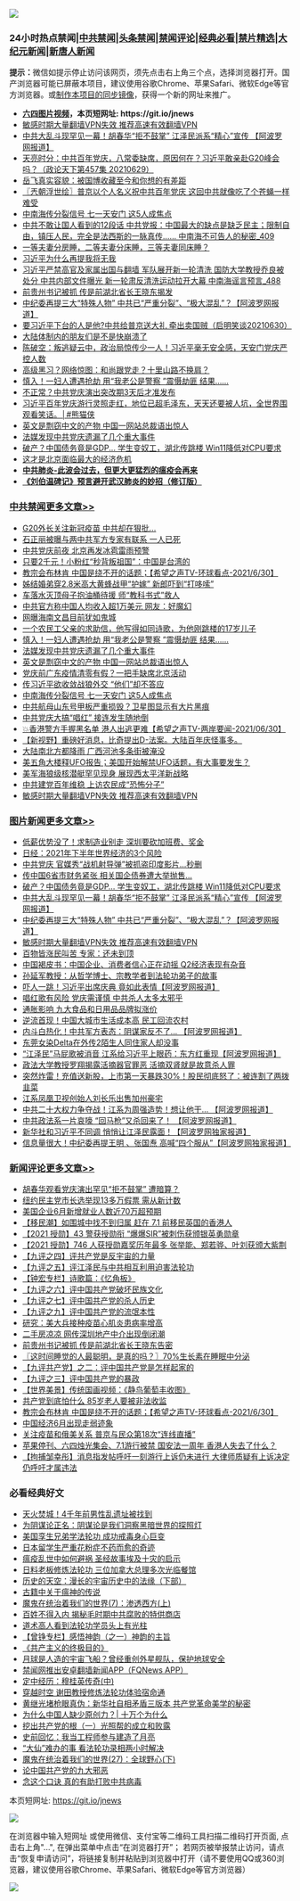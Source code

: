![](https://raw.githubusercontent.com/fqnews/bnews/master/64photo/fqnews-qr.jpg)

<div id="tt">
<h3>24小时热点禁闻|<a href="#%E4%B8%AD%E5%85%B1%E7%A6%81%E9%97%BB%E6%9B%B4%E5%A4%9A%E6%96%87%E7%AB%A0">中共禁闻</a>|<a href="#%E5%9B%BE%E7%89%87%E6%96%B0%E9%97%BB%E6%9B%B4%E5%A4%9A%E6%96%87%E7%AB%A0">头条禁闻</a>|<a href="#%E6%96%B0%E9%97%BB%E8%AF%84%E8%AE%BA%E6%9B%B4%E5%A4%9A%E6%96%87%E7%AB%A0">禁闻评论|<a href="#%E5%BF%85%E7%9C%8B%E7%BB%8F%E5%85%B8%E5%A5%BD%E6%96%87">经典必看|<a href="/video.md#%E7%A6%81%E7%89%87%E7%B2%BE%E9%80%89">禁片精选</a>|<a href="https://github.com/fqnews/djy/blob/master/gb/nf1351518.md#1">大纪元新闻</a>|<a href="https://github.com/fqnews/ntdtv/blob/master/gb/prog204.md#1">新唐人新闻</a></h3>
<div><b>提示：</b>微信如提示停止访问该网页，须先点击右上角三个点，选择浏览器打开。国产浏览器可能已屏蔽本项目，建议使用谷歌Chrome、苹果Safari、微软Edge等官方浏览器。或<a href="https://github.com/fqnews/bnews/blob/master/%E5%88%B6%E4%BD%9Cgit%E7%A6%81%E9%97%BB%E9%95%9C%E5%83%8F.md">制作本项目的同步镜像</a>，获得一个新的网址来推广。</div>
<ul>
<li><b><a href="http://d1.bdrive.tk/64.mp4" target="_blank">六四图片视频</a>，本页短网址: https://git.io/jnews</b></li>
<li><a href="/comments/20210630/1485911.md">敏感时期大量翻墙VPN失效 推荐高速有效翻墙VPN</a></li>
<li><a href="/topimagenews/20210630/1577446.md">中共大乱斗现罕见一幕！胡春华“拒不鼓掌” 江泽民派系“精心”宣传 【阿波罗网报道】</a></li>
<li><a href="/cbnews/20210630/1577250.md">天亮时分：中共百年党庆，八常委缺席，原因何在？习近平敢亲赴G20峰会吗？（政论天下第457集 20210629）</a></li>
<li><a href="/cnnews/20210630/1577155.md">岳飞真实容貌：被国博收藏至今和你想的有差距</a></li>
<li><a href="/ssgc/20210630/1577274.md">〖兲朝浮世绘〗普京以个人名义祝中共百年党庆 这回中共就像吃了个苍蝇一样难受</a></li>
<li><a href="/cbnews/20210630/1577623.md">中南海传分裂信号 七一天安门 这5人成焦点</a></li>
<li><a href="/comments/20210630/1577298.md">中共不敢让国人看到的12段话 中共党报：中国最大的缺点是缺乏民主；限制自由，镇压人民，完全是法西斯的一脉真传…… 中南海不可告人的秘密_409</a></li>
<li><a href="/funmedia/20210630/1577281.md">一等夫妻分房睡，二等夫妻分床睡，三等夫妻同床睡？</a></li>
<li><a href="/headline/20210630/1577160.md">习近平为什么再提我将无我</a></li>
<li><a href="/comments/20210630/1577335.md">习近平严禁高官及家属出国与翻墙 军队展开新一轮清洗 国防大学教授乔良被处分 中共内部文件曝光 新一轮肃反清洗运动拉开大幕 中南海谣言预言_488</a></li>
<li><a href="/cnnews/20210630/1577434.md">前贵州书记被抓 传是前湖北省长王晓东揭发</a></li>
<li><a href="/topimagenews/20210630/1577424.md">中纪委再提三大“特殊人物” 中共已“严重分裂”、“极大混乱”？【阿波罗网报道】</a></li>
<li><a href="/bannedvideo/20210630/1577492.md">要习近平下台的人是他?中共给普京送大礼 牵出卖国贼（启明笑谈20210630）</a></li>
<li><a href="/cnnews/20210630/1577662.md">大陆体制内的朋友们是不是快崩溃了</a></li>
<li><a href="/bannedvideo/20210630/1577570.md">陈破空：叛逃疑云中，政治局惊传少一人！习近平毫无安全感，天安门党庆严控人数</a></li>
<li><a href="/cbnews/20210630/1577363.md">高级黑习？网络惊图：和尚跟党走？十里山路不换肩？</a></li>
<li><a href="/cbnews/20210630/1577660.md">慎入！一妇人遭遇抢劫 用“我老公是警察 ”震慑劫匪 结果......</a></li>
<li><a href="/cbnews/20210630/1577352.md">不正常？中共党庆演出突改期3天后才准发布</a></li>
<li><a href="/comments/20210630/1577295.md">习近平百年党庆游行灵照走红，地位已超毛泽东，天天还要被人坑，全世界围观看笑话。│#熊猫侠</a></li>
<li><a href="/cbnews/20210630/1577643.md">英文是剽窃中文的产物 中国一网站总裁语出惊人</a></li>
<li><a href="/cbnews/20210630/1577644.md">法媒发现中共党庆遗漏了几个重大事件</a></li>
<li><a href="/topimagenews/20210630/1577541.md">破产？中国债务竟是GDP... 学生变奴工，湖北传跳楼 Win11降低对CPU要求</a></li>
<li><a href="/finance/20210630/1577226.md">这才是北京面临最大的经济危机</a></li>
<li><b><a href="/comments/20200211/1275071.md" target="_blank">中共肺炎-此波会过去，但更大更猛烈的瘟疫会再来</a></b></li>
<li><b><a href="/comments/20200207/1272816.md" target="_blank">《刘伯温碑记》预言避开武汉肺炎的妙招（修订版）</a></b></li>
</ul>
</div>

<div class="catlist">
<h3><a href="/cbnews/" target="_blank">中共禁闻</a><span><a href="/cbnews/" target="_blank" rel="nofollow">更多文章>></a></span></h3>
<ul>
<li><a href="/cbnews/20210701/1577847.md" target="_blank">G20外长关注新冠疫苗 中共却在狠批…</a></li>
<li><a href="/cbnews/20210701/1577835.md" target="_blank">石正丽被曝与两中共军方专家有联系 一人已死</a></li>
<li><a href="/cbnews/20210701/1577834.md" target="_blank">中共党庆前夜 北京再发冰雹雷雨预警</a></li>
<li><a href="/cbnews/20210701/1577796.md" target="_blank">只要2千元！小粉红“秒背叛祖国”：中国是台湾的</a></li>
<li><a href="/comments/20210701/1577789.md" target="_blank">教宗会布林肯 中国是绕不开的话题；【希望之声TV-环球看点-2021/6/30】</a></li>
<li><a href="/cbnews/20210701/1577784.md" target="_blank">姊结婚弟穿2.8米高大黄蜂战甲“护嫁” 新郎吓到“打哆嗦”</a></li>
<li><a href="/cbnews/20210701/1577783.md" target="_blank">车落水灭顶母子抱油桶待援 师“教科书式”救人</a></li>
<li><a href="/cbnews/20210701/1577766.md" target="_blank">中共官方称中国人均收入超1万美元 网友：好魔幻</a></li>
<li><a href="/cbnews/20210701/1577765.md" target="_blank">网曝海南文昌目前犹如鬼城</a></li>
<li><a href="/cbnews/20210630/1577707.md" target="_blank">一个农民工父亲的求助信，他写得如同诗歌，为他刚跳楼的17岁儿子</a></li>
<li><a href="/cbnews/20210630/1577660.md" target="_blank">慎入！一妇人遭遇抢劫 用“我老公是警察 ”震慑劫匪 结果&#8230;&#8230;</a></li>
<li><a href="/cbnews/20210630/1577644.md" target="_blank">法媒发现中共党庆遗漏了几个重大事件</a></li>
<li><a href="/cbnews/20210630/1577643.md" target="_blank">英文是剽窃中文的产物 中国一网站总裁语出惊人</a></li>
<li><a href="/cbnews/20210630/1577625.md" target="_blank">党庆前广东疫情清零有假？一把手缺席北京活动</a></li>
<li><a href="/cbnews/20210630/1577624.md" target="_blank">传习近平欲收敛战狼外交 “他们”却不答应</a></li>
<li><a href="/cbnews/20210630/1577623.md" target="_blank">中南海传分裂信号 七一天安门 这5人成焦点</a></li>
<li><a href="/cbnews/20210630/1577622.md" target="_blank">中共航母山东号甲板严重损毁？卫星图显示有大片黑痕</a></li>
<li><a href="/cbnews/20210630/1577613.md" target="_blank">中共党庆大搞“唱红” 接连发生随地倒</a></li>
<li><a href="/comments/20210630/1577598.md" target="_blank">💥香港警方手握黑名单 港人出逃更难【希望之声TV-两岸要闻-2021/06/30】</a></li>
<li><a href="/comments/20210630/1577540.md" target="_blank">【新视野】重磅好消息，比奇提出D-法案。大陆百年庆怪事多。</a></li>
<li><a href="/cbnews/20210630/1577518.md" target="_blank">大陆南北方都降雨 广西河池多条街被淹没</a></li>
<li><a href="/comments/20210630/1577516.md" target="_blank">美五角大楼释UFO报告；美国开始解禁UFO话题，有大事要发生？</a></li>
<li><a href="/cbnews/20210630/1577494.md" target="_blank">美军海狼级核潜艇罕见现身 展现西太平洋新战略</a></li>
<li><a href="/cbnews/20210630/1577458.md" target="_blank">中共建党百年维稳 上访农民成“恐怖分子”</a></li>
<li><a href="/comments/20210630/1485911.md" target="_blank">敏感时期大量翻墙VPN失效 推荐高速有效翻墙VPN</a></li>

</ul>
</div>
<div class="catlist">
<h3><a href="/topimagenews/" target="_blank">图片新闻</a><span><a href="/topimagenews/" target="_blank" rel="nofollow">更多文章>></a></span></h3>
<ul>
<li><a href="/topimagenews/20210701/1577804.md" target="_blank">低薪优势没了！求制造业别走 深圳要砍加班费、奖金</a></li>
<li><a href="/topimagenews/20210701/1577795.md" target="_blank">日经：2021年下半年世界经济的3个风险</a></li>
<li><a href="/topimagenews/20210701/1577782.md" target="_blank">中共党庆 官媒秀“战机射导弹”被抓盗印度影片…秒删</a></li>
<li><a href="/topimagenews/20210630/1577706.md" target="_blank">传中国6省市财务紧张 相关国企债券遭大举抛售…</a></li>
<li><a href="/topimagenews/20210630/1577541.md" target="_blank">破产？中国债务竟是GDP&#8230; 学生变奴工，湖北传跳楼 Win11降低对CPU要求</a></li>
<li><a href="/topimagenews/20210630/1577446.md" target="_blank">中共大乱斗现罕见一幕！胡春华“拒不鼓掌” 江泽民派系“精心”宣传 【阿波罗网报道】</a></li>
<li><a href="/topimagenews/20210630/1577424.md" target="_blank">中纪委再提三大“特殊人物” 中共已“严重分裂”、“极大混乱”？【阿波罗网报道】</a></li>
<li><a href="/comments/20210630/1485911.md" target="_blank">敏感时期大量翻墙VPN失效 推荐高速有效翻墙VPN</a></li>
<li><a href="/topimagenews/20210630/1577019.md" target="_blank">百物皆涨民叫苦 专家：还未到顶</a></li>
<li><a href="/topimagenews/20210629/1576940.md" target="_blank">中国褐皮书：中国企业、消费者信心正在动摇 Q2经济表现有杂音</a></li>
<li><a href="/comments/20210629/1576797.md" target="_blank">孙延军教授：从哲学博士、宗教学者到法轮功弟子的故事</a></li>
<li><a href="/topimagenews/20210629/1576671.md" target="_blank">吓人一跳！习近平出席庆典 竟如此表情【阿波罗网报道】</a></li>
<li><a href="/topimagenews/20210629/1576670.md" target="_blank">唱红歌有风险 党庆需谨慎 中共杀人太多太邪乎</a></li>
<li><a href="/topimagenews/20210629/1576356.md" target="_blank">通胀影响 九大食品和日用品品牌拟涨价</a></li>
<li><a href="/topimagenews/20210628/1576216.md" target="_blank">逆流首现！中国大城市生活成本高 民工回流农村</a></li>
<li><a href="/topimagenews/20210628/1575968.md" target="_blank">内斗白热化！中共军方表态：阴谋家反不了&#8230; 【阿波罗网报道】</a></li>
<li><a href="/topimagenews/20210628/1575844.md" target="_blank">东莞女染Delta在外传2陌生人同住家人却没事</a></li>
<li><a href="/topimagenews/20210627/1575468.md" target="_blank">“江泽民”马屁歌被消音 江系给习近平上眼药：东方红重现【阿波罗网报道】</a></li>
<li><a href="/topimagenews/20210627/1575454.md" target="_blank">政法大学教授罗翔揭露活摘器官罪恶 活摘双肾就是故意杀人罪</a></li>
<li><a href="/topimagenews/20210627/1575428.md" target="_blank">突然炸雷！充值送新股，上市第一天暴跌30%！股民彻底怒了：被连割了两拨韭菜</a></li>
<li><a href="/topimagenews/20210627/1575184.md" target="_blank">江系凤凰卫视创始人刘长乐出售加州豪宅</a></li>
<li><a href="/topimagenews/20210626/1574894.md" target="_blank">中共二十大权力争夺战！江系为周强造势！想让他干&#8230; 【阿波罗网报道】</a></li>
<li><a href="/topimagenews/20210626/1574848.md" target="_blank">中共政法系一片哀嚎 “回马枪”又杀回来了！ 【阿波罗网报道】</a></li>
<li><a href="/topimagenews/20210625/1574189.md" target="_blank">新华社和习近平不同调 悄悄让江泽民露面！【阿波罗网独家报道】</a></li>
<li><a href="/topimagenews/20210625/1574140.md" target="_blank">信息量很大！中纪委再提王明 、张国焘 高喊“四个服从”【阿波罗网独家报道】</a></li>

</ul>
</div>
<div class="catlist">
<h3><a href="/comments/" target="_blank">新闻评论</a><span><a href="/comments/" target="_blank" rel="nofollow">更多文章>></a></span></h3>
<ul>
<li><a href="/comments/20210701/1577843.md" target="_blank">胡春华观看党庆演出罕见“拒不鼓掌” 遭暗算？</a></li>
<li><a href="/comments/20210701/1577830.md" target="_blank">纽约民主党市长选举现13多万假票 需从新计数</a></li>
<li><a href="/comments/20210701/1577829.md" target="_blank">美国企业6月新增就业人数近70万超预期</a></li>
<li><a href="/comments/20210701/1577827.md" target="_blank">【移民潮】如围城中找不到归属 赶在 7.1 前移民英国的香港人</a></li>
<li><a href="/comments/20210701/1577826.md" target="_blank">【2021 授勋】43 警获授勋衔 “爆爆SIR”被刺伤获颁银英勇勋章</a></li>
<li><a href="/comments/20210701/1577825.md" target="_blank">【2021 授勋】746 人获授勋嘉奖历年最多 张举能、郑若骅、叶刘获颁大紫荆</a></li>
<li><a href="/comments/20210701/1577824.md" target="_blank">【九评之四】评共产党是反宇宙的力量</a></li>
<li><a href="/comments/20210701/1577822.md" target="_blank">【九评之五】评江泽民与中共相互利用迫害法轮功</a></li>
<li><a href="/comments/20210701/1577820.md" target="_blank">【钟宏专栏】诗歌篇：《忆角板》</a></li>
<li><a href="/comments/20210701/1577819.md" target="_blank">【九评之六】评中国共产党破坏民族文化</a></li>
<li><a href="/comments/20210701/1577818.md" target="_blank">【九评之七】评中国共产党的杀人历史</a></li>
<li><a href="/comments/20210701/1577816.md" target="_blank">【九评之九】评中国共产党的流氓本性</a></li>
<li><a href="/comments/20210701/1577808.md" target="_blank">研究：美大兵接种疫苗心肌炎患病率增高</a></li>
<li><a href="/comments/20210701/1577803.md" target="_blank">二手房凉凉 网传深圳地产中介出现倒闭潮</a></li>
<li><a href="/comments/20210701/1577802.md" target="_blank">前贵州书记被抓 传是前湖北省长王晓东告密</a></li>
<li><a href="/comments/20210701/1577801.md" target="_blank">〖这时间睡觉的人最聪明，是真的吗？〗70%生长素在睡眠中分泌</a></li>
<li><a href="/comments/20210701/1577800.md" target="_blank">【九评共产党】之二：评中国共产党是怎样起家的</a></li>
<li><a href="/comments/20210701/1577799.md" target="_blank">【九评之三】评中国共产党的暴政</a></li>
<li><a href="/comments/20210701/1577798.md" target="_blank">【世界美景】传统国画视频：《静鸟葡萄丰收图》</a></li>
<li><a href="/comments/20210701/1577792.md" target="_blank">共产党到底怕什么 85岁老人要被非法收监</a></li>
<li><a href="/comments/20210701/1577789.md" target="_blank">教宗会布林肯 中国是绕不开的话题；【希望之声TV-环球看点-2021/6/30】</a></li>
<li><a href="/comments/20210701/1577779.md" target="_blank">中国经济6月出现走弱迹象</a></li>
<li><a href="/comments/20210701/1577778.md" target="_blank">关注疫苗和俄美关系 普京与民众第18次“连线直播”</a></li>
<li><a href="/comments/20210701/1577777.md" target="_blank">苹果停刊、六四烛光集会、7.1游行被禁 国安法一周年 香港人失去了什么？</a></li>
<li><a href="/comments/20210701/1577776.md" target="_blank">【拘捕邹幸彤】消息指发帖呼吁一刻游行上诉仍未进行 大律师质疑有上诉决定仍呼吁才属违法</a></li>

</ul>
</div>

<div class="catlist">
<h3>必看经典好文</h3>
<ul>
<li><a href="/ccpdope/20181219/1049286.md" target="_blank">天火焚城！4千年前男性乱遗址被找到</a></li>
<li><a href="/comments/20201031/1423298.md" target="_blank">为阴谋论正名：阴谋论是我们洞察黑暗世界的探照灯</a></li>
<li><a href="/comments/20210509/1542373.md" target="_blank">美国孪生兄弟学法轮功 成功戒毒身心巨变</a></li>
<li><a href="/comments/20210324/1511732.md" target="_blank">日本留学生严重花粉症不药而愈的奇迹</a></li>
<li><a href="/comments/20200618/1346823.md" target="_blank">瘟疫乱世中如何避祸 圣经故事埃及十灾的启示</a></li>
<li><a href="/comments/20200531/1337359.md" target="_blank">日料老板修炼法轮功 三位加拿大总理多次光临餐馆</a></li>
<li><a href="/tculture/20121025/73066.md" target="_blank">历史的天空：漫长的宇宙历史中的法缘（下部）</a></li>
<li><a href="/ccpdope/20200531/1337409.md" target="_blank">古籍中关于瘟神的传说</a></li>
<li><a href="/topimagenews/20180527/948369.md" target="_blank">魔鬼在统治着我们的世界(7)：渗透西方(上)</a></li>
<li><a href="/lifebaike/20200711/1358994.md" target="_blank">百姓不得入内 揭秘毛时期中共腐败的特供商店</a></li>
<li><a href="/comments/20200227/1284657.md" target="_blank">道术高人看到法轮功学员头上有光柱</a></li>
<li><a href="/comments/20210611/1564824.md" target="_blank">【曾铮专栏】感悟神韵（之一）神韵的主旨</a></li>
<li><a href="/bookwiki/20171120/858084.md" target="_blank">《共产主义的终极目的》</a></li>
<li><a href="/comments/20200712/1359456.md" target="_blank">月球是人造的宇宙飞船？曾经重创外星舰队，保护地球安全</a></li>
<li><a href="/comments/20200503/1322531.md" target="_blank">禁闻网推出安卓翻墙新闻APP（FQNews APP）</a></li>
<li><a href="/tculture/xiulian/20151105/467870.md" target="_blank">定中经历：穆桂英传奇(中)</a></li>
<li><a href="/comments/20200511/1322384.md" target="_blank">穿越时空 谢田教授修炼法轮功体验宿命通</a></li>
<li><a href="/lifebaike/20180921/1001174.md" target="_blank">黄继光堵枪眼真伪：新华社自相矛盾三版本 共产党革命美学的秘密</a></li>
<li><a href="/ssgc/20200715/1360940.md" target="_blank">为什么中国人缺少原创力？| 十万个为什么</a></li>
<li><a href="/comments/20200629/1352460.md" target="_blank">挖出共产党的根（一）光照帮的成立和败露</a></li>
<li><a href="/aomi/history/20141104/323033.md" target="_blank">史前回忆：我当工程师参与建造了月亮</a></li>
<li><a href="/cbnews/20210428/1535533.md" target="_blank">“大仙”难办的事  看法轮功录相两小时解决</a></li>
<li><a href="/comments/20181224/1052333.md" target="_blank">魔鬼在统治着我们的世界(27)：全球野心(下)</a></li>
<li><a href="/comments/20200717/1361899.md" target="_blank">论中国共产党的九大邪恶</a></li>
<li><a href="/comments/20200707/1357090.md" target="_blank">念这个口诀 真的有助打败中共病毒</a></li>

</ul>
</div>

本页短网址: https://git.io/jnews

![](https://raw.githubusercontent.com/fqnews/bnews/master/64photo/fqnews-qr.jpg)

在浏览器中输入短网址 或使用微信、支付宝等二维码工具扫描二维码打开页面, 点击右上角"...", 在弹出菜单中点击“在浏览器打开”； 若网页被举报禁止访问，请点击“恢复申请访问”，将链接复制并粘贴到浏览器中打开（请不要使用QQ或360浏览器，建议使用谷歌Chrome、苹果Safari、微软Edge等官方浏览器）

![](https://raw.githubusercontent.com/fqnews/bnews/master/64photo/wx.jpg)